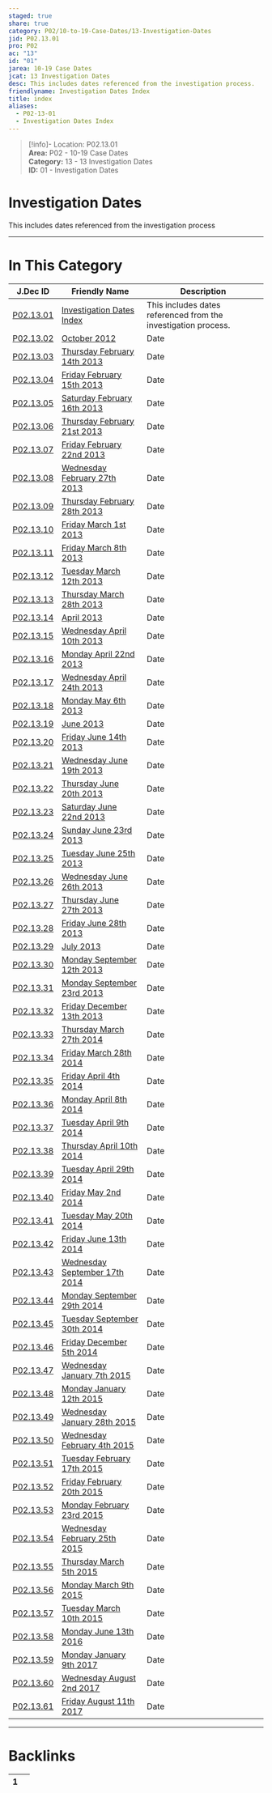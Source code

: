 ```yaml
---  
staged: true  
share: true  
category: P02/10-to-19-Case-Dates/13-Investigation-Dates  
jid: P02.13.01  
pro: P02  
ac: "13"  
id: "01"  
jarea: 10-19 Case Dates  
jcat: 13 Investigation Dates  
desc: This includes dates referenced from the investigation process.  
friendlyname: Investigation Dates Index  
title: index  
aliases:  
  - P02-13-01  
  - Investigation Dates Index  
---  
```

>[!info]- Location: P02.13.01  
>**Area:** P02 - 10-19 Case Dates  
>**Category:** 13 - 13 Investigation Dates  
>**ID:** 01 - Investigation Dates  
  
# Investigation Dates  
  
This includes dates referenced from the investigation process  
   
  
  
---  
# In This Category  
  
| J.Dec ID                                                                                                                                | Friendly Name                                                                                                                                               | Description                                                    |  
| --------------------------------------------------------------------------------------------------------------------------------------- | ----------------------------------------------------------------------------------------------------------------------------------------------------------- | -------------------------------------------------------------- |  
| [P02.13.01](index.md#)                                       | [Investigation Dates Index](index.md#)                                           | This includes dates referenced from the investigation process. |  
| [P02.13.02](./02-2012-10-October-2012.md#)                     | [October 2012](./02-2012-10-October-2012.md#)                                      | Date                                                           |  
| [P02.13.03](./03-2013-02-14-Thursday-February-14th-2013.md#)   | [Thursday February 14th 2013](./03-2013-02-14-Thursday-February-14th-2013.md#)     | Date                                                           |  
| [P02.13.04](./04-2013-02-15-Friday-February-15th-2013.md#)     | [Friday February 15th 2013](./04-2013-02-15-Friday-February-15th-2013.md#)         | Date                                                           |  
| [P02.13.05](./05-2013-02-16-Saturday-February-16th-2013.md#)   | [Saturday February 16th 2013](./05-2013-02-16-Saturday-February-16th-2013.md#)     | Date                                                           |  
| [P02.13.06](./06-2013-02-21-Thursday-February-21st-2013.md#)   | [Thursday February 21st 2013](./06-2013-02-21-Thursday-February-21st-2013.md#)     | Date                                                           |  
| [P02.13.07](./07-2013-02-22-Friday-February-22nd-2013.md#)     | [Friday February 22nd 2013](./07-2013-02-22-Friday-February-22nd-2013.md#)         | Date                                                           |  
| [P02.13.08](./08-2013-02-27-Wednesday-February-27th-2013.md#)  | [Wednesday February 27th 2013](./08-2013-02-27-Wednesday-February-27th-2013.md#)   | Date                                                           |  
| [P02.13.09](./09-2013-02-28-Thursday-February-28th-2013.md#)   | [Thursday February 28th 2013](./09-2013-02-28-Thursday-February-28th-2013.md#)     | Date                                                           |  
| [P02.13.10](./10-2013-03-01-Friday-March-1st-2013.md#)         | [Friday March 1st 2013](./10-2013-03-01-Friday-March-1st-2013.md#)                 | Date                                                           |  
| [P02.13.11](./11-2013-03-08-Friday-March-8th-2013.md#)         | [Friday March 8th 2013](./11-2013-03-08-Friday-March-8th-2013.md#)                 | Date                                                           |  
| [P02.13.12](./12-2013-03-12-Tuesday-March-12th-2013.md#)       | [Tuesday March 12th 2013](./12-2013-03-12-Tuesday-March-12th-2013.md#)             | Date                                                           |  
| [P02.13.13](./13-2013-03-28-Thursday-March-28th-2013.md#)      | [Thursday March 28th 2013](./13-2013-03-28-Thursday-March-28th-2013.md#)           | Date                                                           |  
| [P02.13.14](./14-2013-04-April-2013.md#)                       | [April 2013](./14-2013-04-April-2013.md#)                                          | Date                                                           |  
| [P02.13.15](./15-2013-04-10-Wednesday-April-10th-2013.md#)     | [Wednesday April 10th 2013](./15-2013-04-10-Wednesday-April-10th-2013.md#)         | Date                                                           |  
| [P02.13.16](./16-2013-04-22-Monday-April-22nd-2013.md#)        | [Monday April 22nd 2013](./16-2013-04-22-Monday-April-22nd-2013.md#)               | Date                                                           |  
| [P02.13.17](./17-2013-04-24-Wednesday-April-24th-2013.md#)     | [Wednesday April 24th 2013](./17-2013-04-24-Wednesday-April-24th-2013.md#)         | Date                                                           |  
| [P02.13.18](./18-2013-05-06-Monday-May-6th-2013.md#)           | [Monday May 6th 2013](./18-2013-05-06-Monday-May-6th-2013.md#)                     | Date                                                           |  
| [P02.13.19](./19-2013-06-June-2013.md#)                        | [June 2013](./19-2013-06-June-2013.md#)                                            | Date                                                           |  
| [P02.13.20](./20-2013-06-14-Friday-June-14th-2013.md#)         | [Friday June 14th 2013](./20-2013-06-14-Friday-June-14th-2013.md#)                 | Date                                                           |  
| [P02.13.21](./21-2013-06-19-Wednesday-June-19th-2013.md#)      | [Wednesday June 19th 2013](./21-2013-06-19-Wednesday-June-19th-2013.md#)           | Date                                                           |  
| [P02.13.22](./22-2013-06-20-Thursday-June-20th-2013.md#)       | [Thursday June 20th 2013](./22-2013-06-20-Thursday-June-20th-2013.md#)             | Date                                                           |  
| [P02.13.23](./23-2013-06-22-Saturday-June-22nd-2013.md#)       | [Saturday June 22nd 2013](./23-2013-06-22-Saturday-June-22nd-2013.md#)             | Date                                                           |  
| [P02.13.24](./24-2013-06-23-Sunday-June-23rd-2013.md#)         | [Sunday June 23rd 2013](./24-2013-06-23-Sunday-June-23rd-2013.md#)                 | Date                                                           |  
| [P02.13.25](./25-2013-06-25-Tuesday-June-25th-2013.md#)        | [Tuesday June 25th 2013](./25-2013-06-25-Tuesday-June-25th-2013.md#)               | Date                                                           |  
| [P02.13.26](./26-2013-06-26-Wednesday-June-26th-2013.md#)      | [Wednesday June 26th 2013](./26-2013-06-26-Wednesday-June-26th-2013.md#)           | Date                                                           |  
| [P02.13.27](./27-2013-06-27-Thursday-June-27th-2013.md#)       | [Thursday June 27th 2013](./27-2013-06-27-Thursday-June-27th-2013.md#)             | Date                                                           |  
| [P02.13.28](./28-2013-06-28-Friday-June-28th-2013.md#)         | [Friday June 28th 2013](./28-2013-06-28-Friday-June-28th-2013.md#)                 | Date                                                           |  
| [P02.13.29](./29-2013-07-July-2013.md#)                        | [July 2013](./29-2013-07-July-2013.md#)                                            | Date                                                           |  
| [P02.13.30](./30-2013-09-12-Monday-September-12th-2013.md#)    | [Monday September 12th 2013](./30-2013-09-12-Monday-September-12th-2013.md#)       | Date                                                           |  
| [P02.13.31](./31-2013-09-23-Monday-September-23rd-2013.md#)    | [Monday September 23rd 2013](./31-2013-09-23-Monday-September-23rd-2013.md#)       | Date                                                           |  
| [P02.13.32](./32-2013-12-13-Friday-December-13th-2013.md#)     | [Friday December 13th 2013](./32-2013-12-13-Friday-December-13th-2013.md#)         | Date                                                           |  
| [P02.13.33](./33-2014-03-27-Thursday-March-27th-2014.md#)      | [Thursday March 27th 2014](./33-2014-03-27-Thursday-March-27th-2014.md#)           | Date                                                           |  
| [P02.13.34](./34-2014-03-28-Friday-March-28th-2014.md#)        | [Friday March 28th 2014](./34-2014-03-28-Friday-March-28th-2014.md#)               | Date                                                           |  
| [P02.13.35](./35-2014-04-04-Friday-April-4th-2014.md#)         | [Friday April 4th 2014](./35-2014-04-04-Friday-April-4th-2014.md#)                 | Date                                                           |  
| [P02.13.36](./36-2014-04-08-Monday-April-8th-2014.md#)         | [Monday April 8th 2014](./36-2014-04-08-Monday-April-8th-2014.md#)                 | Date                                                           |  
| [P02.13.37](./37-2014-04-09-Tuesday-April-9th-2014.md#)        | [Tuesday April 9th 2014](./37-2014-04-09-Tuesday-April-9th-2014.md#)               | Date                                                           |  
| [P02.13.38](./38-2014-04-10-Thursday-April-10th-2014.md#)      | [Thursday April 10th 2014](./38-2014-04-10-Thursday-April-10th-2014.md#)           | Date                                                           |  
| [P02.13.39](./39-2014-04-29-Tuesday-April-29th-2014.md#)       | [Tuesday April 29th 2014](./39-2014-04-29-Tuesday-April-29th-2014.md#)             | Date                                                           |  
| [P02.13.40](./40-2014-05-02-Friday-May-2nd-2014.md#)           | [Friday May 2nd 2014](./40-2014-05-02-Friday-May-2nd-2014.md#)                     | Date                                                           |  
| [P02.13.41](./41-2014-05-20-Tuesday-May-20th-2014.md#)         | [Tuesday May 20th 2014](./41-2014-05-20-Tuesday-May-20th-2014.md#)                 | Date                                                           |  
| [P02.13.42](./42-2014-06-13-Friday-June-13th-2014.md#)         | [Friday June 13th 2014](./42-2014-06-13-Friday-June-13th-2014.md#)                 | Date                                                           |  
| [P02.13.43](./43-2014-09-17-September-17th-2014.md#) | [Wednesday September 17th 2014](./43-2014-09-17-September-17th-2014.md#) | Date                                                           |  
| [P02.13.44](./44-2014-09-29-Monday-September-29th-2014.md#)    | [Monday September 29th 2014](./44-2014-09-29-Monday-September-29th-2014.md#)       | Date                                                           |  
| [P02.13.45](./45-2014-09-30-Tuesday-September-30th-2014.md#)   | [Tuesday September 30th 2014](./45-2014-09-30-Tuesday-September-30th-2014.md#)     | Date                                                           |  
| [P02.13.46](./46-2014-12-05-Friday-December-5th-2014.md#)      | [Friday December 5th 2014](./46-2014-12-05-Friday-December-5th-2014.md#)           | Date                                                           |  
| [P02.13.47](./47-2015-01-07-Wednesday-January-7th-2015.md#)    | [Wednesday January 7th 2015](./47-2015-01-07-Wednesday-January-7th-2015.md#)       | Date                                                           |  
| [P02.13.48](./48-2015-01-12-Monday-January-12th-2015.md#)      | [Monday January 12th 2015](./48-2015-01-12-Monday-January-12th-2015.md#)           | Date                                                           |  
| [P02.13.49](./49-2015-01-28-Wednesday-January-28th-2015.md#)   | [Wednesday January 28th 2015](./49-2015-01-28-Wednesday-January-28th-2015.md#)     | Date                                                           |  
| [P02.13.50](./50-2015-02-04-Wednesday-February-4th-2015.md#)   | [Wednesday February 4th 2015](./50-2015-02-04-Wednesday-February-4th-2015.md#)     | Date                                                           |  
| [P02.13.51](./51-2015-02-17-Tuesday-February-17th-2015.md#)    | [Tuesday February 17th 2015](./51-2015-02-17-Tuesday-February-17th-2015.md#)       | Date                                                           |  
| [P02.13.52](./52-2015-02-20-Friday-February-20th-2015.md#)     | [Friday February 20th 2015](./52-2015-02-20-Friday-February-20th-2015.md#)         | Date                                                           |  
| [P02.13.53](./53-2015-02-23-Monday-February-23rd-2015.md#)     | [Monday February 23rd 2015](./53-2015-02-23-Monday-February-23rd-2015.md#)         | Date                                                           |  
| [P02.13.54](./54-2015-02-25-Wednesday-February-25th-2015.md#)  | [Wednesday February 25th 2015](./54-2015-02-25-Wednesday-February-25th-2015.md#)   | Date                                                           |  
| [P02.13.55](./55-2015-03-05-Thursday-March-5th-2015.md#)       | [Thursday March 5th 2015](./55-2015-03-05-Thursday-March-5th-2015.md#)             | Date                                                           |  
| [P02.13.56](./56-2015-03-09-Monday-March-9th-2015.md#)         | [Monday March 9th 2015](./56-2015-03-09-Monday-March-9th-2015.md#)                 | Date                                                           |  
| [P02.13.57](./57-2015-03-10-Tuesday-March-10th-2015.md#)       | [Tuesday March 10th 2015](./57-2015-03-10-Tuesday-March-10th-2015.md#)             | Date                                                           |  
| [P02.13.58](./58-2016-06-12-Monday-June-13th-2016.md#)         | [Monday June 13th 2016](./58-2016-06-12-Monday-June-13th-2016.md#)                 | Date                                                           |  
| [P02.13.59](./59-2017-01-09-Monday-January-9th-2017.md#)       | [Monday January 9th 2017](./59-2017-01-09-Monday-January-9th-2017.md#)             | Date                                                           |  
| [P02.13.60](./60-2017-08-02-Wednesday-August-2nd-2017.md#)     | [Wednesday August 2nd 2017](./60-2017-08-02-Wednesday-August-2nd-2017.md#)         | Date                                                           |  
| [P02.13.61](./61-2017-08-11-Friday-August-11th-2017.md#)       | [Friday August 11th 2017](./61-2017-08-11-Friday-August-11th-2017.md#)             | Date                                                           |  
  
  
---  
# Backlinks  
<div><table class="dataview table-view-table"><thead class="table-view-thead"><tr class="table-view-tr-header"><th class="table-view-th"><span></span><span class="dataview small-text">1</span></th><th class="table-view-th"><span></span></th></tr></thead><tbody class="table-view-tbody"></tbody></table></div>